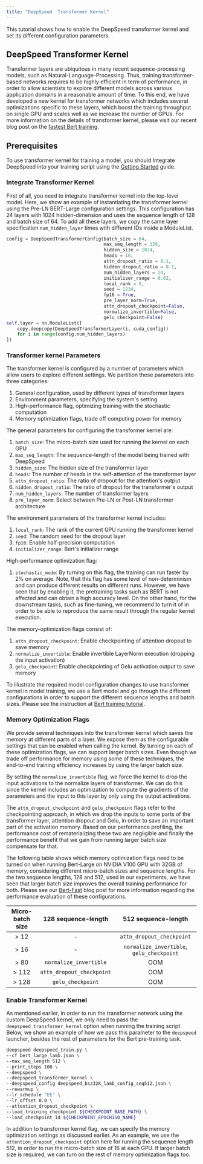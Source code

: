 ```yaml
---
title: "DeepSpeed  Transformer Kernel"
---
```


This tutorial shows how to enable the DeepSpeed transformer kernel and set its different configuration parameters.

## DeepSpeed Transformer Kernel
Transformer layers are ubiquitous in many recent sequence-processing models,
such as Natural-Language-Processing. Thus, training transformer-based networks
requires to be highly efficient in term of performance, in order to allow scientists to
explore different models across various application domains in a reasonable amount of time.
To this end, we have developed a new kernel for transformer networks which includes several
optimizations specific to these layers, which boost the training throughput on single GPU and scales
well as we increase the number of GPUs. For more information on the details of transformer kernel, please visit our recent blog post on the [fastest Bert training](/fast_bert/).

## Prerequisites

To use transformer kernel for training a model, you should Integrate DeepSpeed into your training script using the [Getting Started](/getting-started/) guide.

### **Integrate Transformer Kernel**

First of all, you need to integrate transformer kernel into the top-level model. Here, we show an example of instantiating the transformer kernel using the Pre-LN BERT-Large configuration settings. This configuration has 24 layers with 1024 hidden-dimension and uses the sequence length of 128 and batch size of 64. To add all these layers, we copy the same layer specification `num_hidden_layer`  times with different IDs inside a ModuleList.

```python
config = DeepSpeedTransformerConfig(batch_size = 64,
                                    max_seq_length = 128,
                                    hidden_size = 1024,
                                    heads = 16,
                                    attn_dropout_ratio = 0.1,
                                    hidden_dropout_ratio = 0.1,
                                    num_hidden_layers = 24,
                                    initializer_range = 0.02,
                                    local_rank = 0,
                                    seed = 1234,
                                    fp16 = True,
                                    pre_layer_norm=True,
                                    attn_dropout_checkpoint=False,
                                    normalize_invertible=False,
                                    gelu_checkpoint=False)
self.layer = nn.ModuleList([
    copy.deepcopy(DeepSpeedTransformerLayer(i, cuda_config))
    for i in range(config.num_hidden_layers)
])
```
### Transformer kernel Parameters

The transformer kernel is configured by a number of parameters which allow users to
explore different settings. We partition these parameters into three categories:

1. General configuration, used by different types of transformer layers
2. Environment parameters, specifying the system's setting
3. High-performance flag, optimizing training with the stochastic computation
4. Memory optimization flags, trade off computing power for memory

The general parameters for configuring the transformer kernel are:

1. `batch_size`: The micro-batch size used for running the kernel on each GPU
2. `max_seq_length`: The sequence-length of the model being trained with DeepSpeed
3. `hidden_size`: The hidden size of the transformer layer
4. `heads`: The number of heads in the self-attention of the transformer layer
5. `attn_dropout_ratio`: The ratio of dropout for the attention's output
6. `hidden_dropout_ratio`: The ratio of dropout for the transformer's output
7. `num_hidden_layers`: The number of transformer layers
8. `pre_layer_norm`: Select between Pre-LN or Post-LN transformer architecture

The environment parameters of the transformer kernel includes:

1. `local_rank`: The rank of the current GPU running the transformer kernel
2. `seed`: The random seed for the dropout layer
3. `fp16`: Enable half-precision computation
4. `initializer_range`: Bert's initializer range

High-performance optimization flag:

1. `stochastic_mode`: By turning on this flag, the training can run faster by 2% on average. Note, that this flag has some level of non-determinism and can produce different results on different runs. However, we have seen that by enabling it, the pretraining tasks such as BERT is not affected and can obtain a high accuracy level. On the other hand, for the downstream tasks, such as fine-tuning, we recommend to turn it of in order to be able to reproduce the same result through the regular kernel execution.

The memory-optimization flags consist of:

1. `attn_dropout_checkpoint`: Enable checkpointing of attention dropout to save memory
2. `normalize_invertible`: Enable invertible LayerNorm execution (dropping the input activation)
3. `gelu_checkpoint`: Enable checkpointing of Gelu activation output to save memory

To illustrate the required model configuration changes to use transformer kernel in model training, we use a Bert model and go through the different configurations in order to support the different sequence lengths and batch sizes. Please see the instruction at [Bert training tutorial](/bert-pretraining/).

### **Memory Optimization Flags**

We provide several techniques into the transformer kernel which saves the memory at different parts of a layer. We expose them as the configurable settings that can be enabled when calling the kernel. By turning on each of these optimization flags, we can support larger batch sizes. Even though we trade off performance for memory using some of these techniques, the end-to-end training efficiency increases by using the larger batch size.

By setting the `normalize_invertible` flag, we force the kernel to drop the input activations to the normalize layers of transformer. We can do this since the kernel includes an optimization to compute the gradients of the parameters and the input to this layer by only using the output activations.

The `attn_dropout_checkpoint` and `gelu_checkpoint` flags refer to the checkpointing approach, in which we drop the inputs to some parts of the transformer layer, attention dropout and Gelu, in order to save an important part of the activation memory. Based on our performance profiling, the performance cost of rematerializing these two are negligible and finally the performance benefit that we gain from running larger batch size compensate for that.

The following table shows which memory optimization flags need to be turned on when running Bert-Large on NVIDIA V100 GPU with 32GB of memory, considering different micro-batch sizes and sequence lengths. For the two sequence lengths, 128 and 512, used in our experiments, we have seen that larger batch size improves the overall training performance for both. Please see our [Bert-Fast](/fast-bert/) blog post for more information regarding the performance evaluation of these configurations.

| Micro-batch size |    128 sequence-length    |           512 sequence-length            |
| :--------------: | :-----------------------: | :--------------------------------------: |
|       > 12       |             -             |        `attn_dropout_checkpoint`         |
|       > 16       |             -             | `normalize_invertible`, `gelu_checkpoint`|
|       > 80       |  `normalize_invertible`   |                   OOM                    |
|      > 112       | `attn_dropout_checkpoint` |                   OOM                    |
|      > 128       |     `gelu_checkpoint`     |                   OOM                    |


### **Enable Transformer Kernel**

As mentioned earlier, in order to run the transformer network using the custom DeepSpeed kernel, we only need to pass the `deepspeed_transformer_kernel` option when running the training script. Below, we show an example of how we pass this parameter to the `deepspeed` launcher, besides the rest of parameters for the Bert pre-training task.

```bash
deepspeed deepspeed_train.py \
--cf bert_large_lamb.json \
--max_seq_length 512 \
--print_steps 100 \
--deepspeed \
--deepspeed_transformer_kernel \
--deepspeed_config deepspeed_bsz32K_lamb_config_seq512.json \
--rewarmup \
--lr_schedule "EE" \
--lr_offset 0.0 \
--attention_dropout_checkpoint \
--load_training_checkpoint ${CHECKPOINT_BASE_PATH} \
--load_checkpoint_id ${CHECKPOINT_EPOCH150_NAME}

```
In addition to transformer kernel flag, we can specify the memory optimization settings as discussed earlier. As an example, we use the `attention_dropout_checkpoint` option here for running the sequence length 512, in order to run the micro-batch size of 16 at each GPU. If larger batch size is required, we can turn on the rest of memory optimization flags too.
